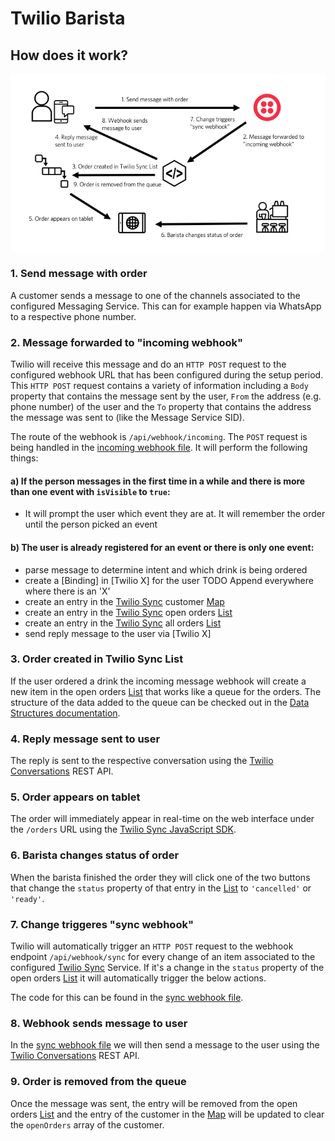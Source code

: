 # Twilio Barista

## How does it work?

![Diagram](../resources/barista-diagram.png)

### 1. Send message with order

A customer sends a message to one of the channels associated to the configured Messaging Service. This can for example happen via WhatsApp to a respective phone number.

### 2. Message forwarded to "incoming webhook"

Twilio will receive this message and do an `HTTP POST` request to the configured webhook URL that has been configured during the setup period. This `HTTP POST` request contains a variety of information including a `Body` property that contains the message sent by the user, `From` the address (e.g. phone number) of the user and the `To` property that contains the address the message was sent to (like the Message Service SID).

The route of the webhook is `/api/webhook/incoming`. The `POST` request is being handled in the [incoming webhook file]. It will perform the following things:

#### a) If the person messages in the first time in a while and there is more than one event with `isVisible` to `true`:

* It will prompt the user which event they are at. It will remember the order until the person picked an event

#### b) The user is already registered for an event or there is only one event:

* parse message to determine intent and which drink is being ordered 
* create a [Binding] in [Twilio X] for the user TODO Append everywhere where there is an 'X'
* create an entry in the [Twilio Sync] customer [Map]
* create an entry in the [Twilio Sync] open orders [List]
* create an entry in the [Twilio Sync] all orders [List]
* send reply message to the user via [Twilio X]

### 3. Order created in Twilio Sync List

If the user ordered a drink the incoming message webhook will create a new item in the open orders [List] that works like a queue for the orders. The structure of the data added to the queue can be checked out in the [Data Structures documentation].

### 4. Reply message sent to user

The reply is sent to the respective conversation using the [Twilio Conversations](https://www.twilio.com/de/docs/conversations) REST API.

### 5. Order appears on tablet

The order will immediately appear in real-time on the web interface under the `/orders` URL using the [Twilio Sync JavaScript SDK].

### 6. Barista changes status of order

When the barista finished the order they will click one of the two buttons that change the `status` property of that entry in the [List] to `'cancelled'` or `'ready'`.

### 7. Change triggeres "sync webhook"

Twilio will automatically trigger an `HTTP POST` request to the webhook endpoint `/api/webhook/sync` for every change of an item associated to the configured [Twilio Sync] Service. If it's a change in the `status` property of the open orders [List] it will automatically trigger the below actions.

The code for this can be found in the [sync webhook file].

### 8. Webhook sends message to user

In the [sync webhook file] we will then send a message to the user using the [Twilio Conversations](https://www.twilio.com/de/docs/conversations) REST API.

### 9. Order is removed from the queue

Once the message was sent, the entry will be removed from the open orders [List] and the entry of the customer in the [Map] will be updated to clear the `openOrders` array of the customer.

[incoming webhook file]: ../server/api/webhooks/incoming.js
[sync webhook file]: ../server/api/webhooks/sync.js
[twilio conversations]: https://www.twilio.com/conversations
[twilio sync]: https://www.twilio.com/sync
[map]: https://www.twilio.com/docs/api/sync/rest/maps
[list]: https://www.twilio.com/docs/api/sync/rest/lists
[data structures documentation]: DATA_STRUCTURES.md
[twilio sync javascript sdk]: https://www.twilio.com/docs/api/sync/quickstart-js
